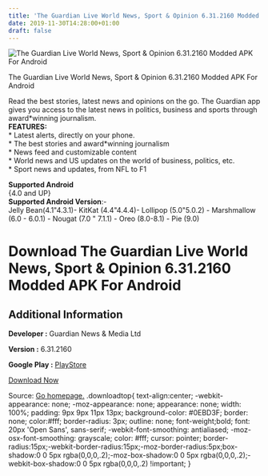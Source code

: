 ```yaml
---
title: 'The Guardian Live World News, Sport & Opinion 6.31.2160 Modded APK For Android'
date: 2019-11-30T14:28:00+01:00
draft: false
---
```


![The Guardian Live World News, Sport & Opinion 6.31.2160 Modded APK For Android](https://i2.wp.com/apkhome.net/wp-content/uploads/2019/11/The-Guardian-Live-World-News-Sport-Opinion-6.31.2160-Modded.png "The Guardian Live World News, Sport & Opinion 6.31.2160 Modded APK For Android")

  

The Guardian Live World News, Sport & Opinion 6.31.2160 Modded APK For Android

Read the best stories, latest news and opinions on the go. The Guardian app gives you access to the latest news in politics, business and sports through award\*winning journalism.  
**FEATURES:**  
\* Latest alerts, directly on your phone.  
\* The best stories and award\*winning journalism  
\* News feed and customizable content  
\* World news and US updates on the world of business, politics, etc.  
\* Sport news and updates, from NFL to F1

**Supported Android**  
{4.0 and UP}  
**Supported Android Version**:-  
Jelly Bean(4.1"4.3.1)- KitKat (4.4"4.4.4)- Lollipop (5.0"5.0.2) - Marshmallow (6.0 - 6.0.1) - Nougat (7.0 " 7.1.1) - Oreo (8.0-8.1) - Pie (9.0)

Download The Guardian Live World News, Sport & Opinion 6.31.2160 Modded APK For Android
=======================================================================================

Additional Information
----------------------

**Developer :** Guardian News & Media Ltd

**Version :** 6.31.2160

**Google Play :** [PlayStore](https://play.google.com/store/apps/details?id=com.guardian)

  

[Download Now](https://store4app.co/post/the-guardian-live-world-news-sport-amp-opinion-6-31-2160-modded-apk-for-android_1575120454)

  
Source: [Go homepage.](https://store4app.co/post/the-guardian-live-world-news-sport-amp-opinion-6-31-2160-modded-apk-for-android_1575120454) .downloadtop{ text-align:center; -webkit-appearance: none; -moz-appearance: none; appearance: none; width: 100%; padding: 9px 9px 11px 13px; background-color: #0EBD3F; border: none; color:#fff; border-radius: 3px; outline: none; font-weight;bold; font: 20px 'Open Sans', sans-serif; -webkit-font-smoothing: antialiased; -moz-osx-font-smoothing: grayscale; color: #fff; cursor: pointer; border-radius:15px;-webkit-border-radius:15px;-moz-border-radius:5px;box-shadow:0 0 5px rgba(0,0,0,.2);-moz-box-shadow:0 0 5px rgba(0,0,0,.2);-webkit-box-shadow:0 0 5px rgba(0,0,0,.2) !important; }